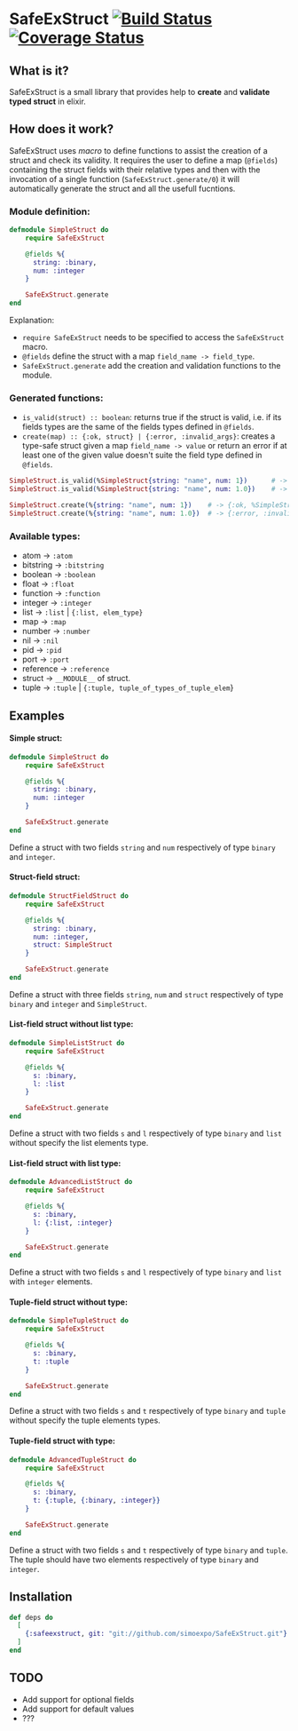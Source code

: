 # SafeExStruct [![Build Status](https://travis-ci.org/simoexpo/SafeExStruct.svg?branch=master)](https://travis-ci.org/simoexpo/SafeExStruct?branch=master) [![Coverage Status](https://coveralls.io/repos/github/simoexpo/SafeExStruct/badge.svg?branch=master)](https://coveralls.io/github/simoexpo/SafeExStruct?branch=master)

## What is it?

SafeExStruct is a small library that provides help to **create** and **validate typed struct** in elixir.

## How does it work?

SafeExStruct uses *macro* to define functions to assist the creation of a struct and check its validity. It requires the user to define a map (`@fields`) containing the struct fields with their relative types and then with the invocation of a single function (`SafeExStruct.generate/0`) it will automatically generate the struct and all the usefull fucntions.

### Module definition:

```elixir
defmodule SimpleStruct do
    require SafeExStruct

    @fields %{
      string: :binary,
      num: :integer
    }

    SafeExStruct.generate
end
```

Explanation:
* `require SafeExStruct` needs to be specified to access the `SafeExStruct` macro.
* `@fields` define the struct with a map `field_name -> field_type`.
* `SafeExStruct.generate` add the creation and validation functions to the module.

### Generated functions:

* `is_valid(struct) :: boolean`: returns true if the struct is valid, i.e. if its fields types are the same of the fields types defined in `@fields`.
* `create(map) :: {:ok, struct} | {:error, :invalid_args}`: creates a type-safe struct given a map `field_name -> value` or return an error if at least one of the given value doesn't suite the field type defined in `@fields`.

```elixir
SimpleStruct.is_valid(%SimpleStruct{string: "name", num: 1})      # -> true
SimpleStruct.is_valid(%SimpleStruct{string: "name", num: 1.0})    # -> false

SimpleStruct.create(%{string: "name", num: 1})    # -> {:ok, %SimpleStruct{string: "simple", num: 1}}
SimpleStruct.create(%{string: "name", num: 1.0})  # -> {:error, :invalid_args}
```

### Available types:

* atom -> `:atom`
* bitstring -> `:bitstring`
* boolean -> `:boolean`
* float -> `:float`
* function -> `:function`
* integer -> `:integer`
* list -> `:list` | `{:list, elem_type}`
* map -> `:map`
* number -> `:number`
* nil -> `:nil`
* pid -> `:pid`
* port -> `:port`
* reference -> `:reference`
* struct -> `__MODULE__` of struct.
* tuple -> `:tuple` | `{:tuple, tuple_of_types_of_tuple_elem`}

## Examples

#### Simple struct:
```elixir
defmodule SimpleStruct do
    require SafeExStruct

    @fields %{
      string: :binary,
      num: :integer
    }

    SafeExStruct.generate
end
```
Define a struct with two fields `string` and `num` respectively of type `binary` and `integer`.

#### Struct-field struct:
```elixir
defmodule StructFieldStruct do
    require SafeExStruct

    @fields %{
      string: :binary,
      num: :integer,
      struct: SimpleStruct
    }

    SafeExStruct.generate
end
```
Define a struct with three fields `string`, `num` and `struct` respectively of type `binary` and `integer` and `SimpleStruct`.

#### List-field struct without list type:
```elixir
defmodule SimpleListStruct do
    require SafeExStruct

    @fields %{
      s: :binary,
      l: :list
    }

    SafeExStruct.generate
end
```
Define a struct with two fields `s` and `l` respectively of type `binary` and `list` without specify the list elements type.

#### List-field struct with list type:
```elixir
defmodule AdvancedListStruct do
    require SafeExStruct

    @fields %{
      s: :binary,
      l: {:list, :integer}
    }

    SafeExStruct.generate
end
```
Define a struct with two fields `s` and `l` respectively of type `binary` and `list` with `integer` elements.

#### Tuple-field struct without type:
```elixir
defmodule SimpleTupleStruct do
    require SafeExStruct

    @fields %{
      s: :binary,
      t: :tuple
    }

    SafeExStruct.generate
end
```
Define a struct with two fields `s` and `t` respectively of type `binary` and `tuple` without specify the tuple elements types.

#### Tuple-field struct with type:
```elixir
defmodule AdvancedTupleStruct do
    require SafeExStruct

    @fields %{
      s: :binary,
      t: {:tuple, {:binary, :integer}}
    }

    SafeExStruct.generate
end
```
Define a struct with two fields `s` and `t` respectively of type `binary` and `tuple`. The tuple should have two elements respectively of type `binary` and `integer`.

## Installation

```elixir
def deps do
  [
    {:safeexstruct, git: "git://github.com/simoexpo/SafeExStruct.git"}
  ]
end
```

## TODO

* Add support for optional fields
* Add support for default values
* ???

